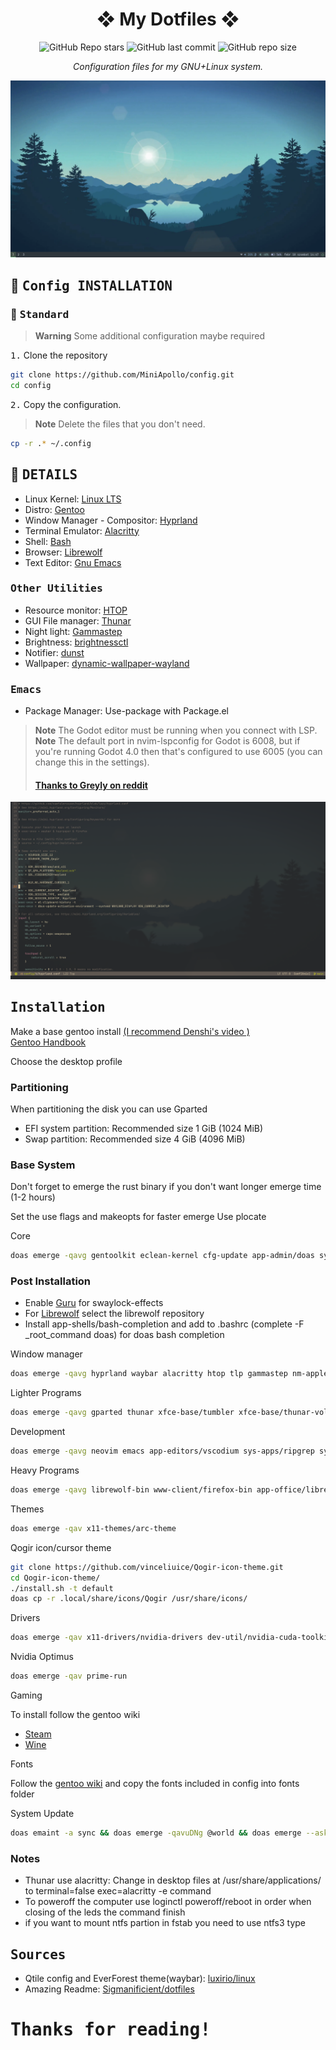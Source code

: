 <div align="center">

# ❖ My Dotfiles ❖

![GitHub Repo stars](https://img.shields.io/github/stars/MiniApollo/config?style=for-the-badge&labelColor=1B2330&color=807EDD) ![GitHub last commit](https://img.shields.io/github/last-commit/MiniApollo/config?style=for-the-badge&labelColor=1B2330&color=807EDD) ![GitHub repo size](https://img.shields.io/github/repo-size/MiniApollo/config?style=for-the-badge&labelColor=1B2330&color=807EDD)

*Configuration files for my GNU+Linux system.*

</div>

![alt Hyprland](https://github.com/MiniApollo/config/blob/main/images/windowManager/4_hyprland.png)

## :wrench: <samp>Config INSTALLATION</samp>

### :paperclip: <samp>Standard</samp>

> **Warning**
> Some additional configuration maybe required

<kbd>1.</kbd> Clone the repository

```bash
git clone https://github.com/MiniApollo/config.git
cd config
```
<kbd>2.</kbd> Copy the configuration.
> **Note**
> Delete the files that you don't need.
```bash
cp -r .* ~/.config
```

## :bookmark_tabs: <samp>DETAILS</samp>

- Linux Kernel: [Linux LTS](https://www.kernel.org)
- Distro: [Gentoo](https://www.gentoo.org)
- Window Manager - Compositor: [Hyprland](https://hyprland.org/)
- Terminal Emulator: [Alacritty](https://github.com/alacritty/alacritty)
- Shell: [Bash](https://www.gnu.org/software/bash)
- Browser: [Librewolf](https://librewolf.net)
- Text Editor: [Gnu Emacs](https://www.gnu.org/software/emacs/)

### <samp>Other Utilities</samp>

- Resource monitor: [HTOP](https://htop.dev)
- GUI File manager: [Thunar](https://docs.xfce.org/xfce/thunar/start)
- Night light: [Gammastep](https://wiki.archlinux.org/title/backlight#Wayland)
- Brightness: [brightnessctl](https://wiki.archlinux.org/title/backlight#Backlight_utilities)
- Notifier: [dunst](https://dunst-project.org)
- Wallpaper: [dynamic-wallpaper-wayland](https://github.com/MiniApollo/dynamic-wallpaper-wayland)

### <samp>Emacs</samp>

- Package Manager: Use-package with Package.el

> **Note**
> The Godot editor must be running when you connect with LSP.
> **Note**
> The default port in nvim-lspconfig for Godot is 6008, but if you're running Godot 4.0 then that's configured to use 6005 (you can change this in the  settings).<br>
> #### [Thanks to Greyly on reddit](https://www.reddit.com/r/godot/comments/sexkij/state_of_neovim_support_in_2022)

![alt emacs](https://github.com/MiniApollo/config/blob/main/images/editor/3_Emacs.png)

## <samp>Installation</samp>

Make a base gentoo install [(I recommend Denshi's video )](https://www.youtube.com/watch?v=J7W9MItUSGw) <br>
[Gentoo Handbook](https://wiki.gentoo.org/wiki/Handbook:Main_Page) <br>

Choose the desktop profile 

### Partitioning 
When partitioning the disk you can use Gparted 
- EFI system partition: Recommended size 1 GiB (1024 MiB)
- Swap partition: Recommended size 4 GiB (4096 MiB)
### Base System
Don't forget to emerge the rust binary if you don't want longer emerge time (1-2 hours)

Set the use flags and makeopts for faster emerge
Use plocate

Core
```bash
doas emerge -qavg gentoolkit eclean-kernel cfg-update app-admin/doas sys-process/dcron app-admin/sysklogd net-misc/networkmanager grub sys-boot/os-prober app-shells/bash-completion app-eselect/eselect-repository
```
### Post Installation
- Enable [Guru](https://wiki.gentoo.org/wiki/Project:GURU/Information_for_End_Users) for swaylock-effects <br>
- For [Librewolf](https://wiki.gentoo.org/wiki/LibreWolf) select the librewolf repository 
- Install app-shells/bash-completion and add to .bashrc (complete -F _root_command doas) for doas bash completion

Window manager
```bash
doas emerge -qavg hyprland waybar alacritty htop tlp gammastep nm-applet gui-apps/rofi-wayland gui-apps/swaylock-effects swayidle swaybg gui-apps/wl-clipboard gui-apps/foot gui-apps/slurp gui-apps/grim media-sound/playerctl app-misc/brightnessctl gui-libs/xdg-desktop-portal-wlr media-sound/alsa-utils gnome-extra/polkit-gnome x11-misc/dunst sys-apps/xdg-desktop-portal-gtk gui-apps/tuigreet nwg-look
```

Lighter Programs
```bash
doas emerge -qavg gparted thunar xfce-base/tumbler xfce-base/thunar-volman app-admin/keepassxc ristretto galculator celluloid app-arch/file-roller net-misc/yt-dlp cmus media-video/vlc
```

Development
```bash
doas emerge -qavg neovim emacs app-editors/vscodium sys-apps/ripgrep sys-apps/fd dev-vcs/git dev-dotnet/dotnet-sdk-bin
```

Heavy Programs
```bash
doas emerge -qavg librewolf-bin www-client/firefox-bin app-office/libreoffice-bin mail-client/thunderbird-bin media-gfx/gimp
```
Themes
```bash
doas emerge -qav x11-themes/arc-theme
```

Qogir icon/cursor theme
```bash
git clone https://github.com/vinceliuice/Qogir-icon-theme.git
cd Qogir-icon-theme/
./install.sh -t default
doas cp -r .local/share/icons/Qogir /usr/share/icons/
```

Drivers
```bash
doas emerge -qav x11-drivers/nvidia-drivers dev-util/nvidia-cuda-toolkit media-libs/libva-intel-media-driver
```
Nvidia Optimus 
```bash
doas emerge -qav prime-run
```
Gaming 

To install follow the gentoo wiki
- [Steam](https://wiki.gentoo.org/wiki/Steam)
- [Wine](https://wiki.gentoo.org/wiki/Wine)

Fonts

Follow the [gentoo wiki](https://wiki.gentoo.org/wiki/Fonts#Additional_package_considerations)
and copy the fonts included in config into fonts folder


System Update
```bash
doas emaint -a sync && doas emerge -qavuDNg @world && doas emerge --ask --depclean && doas eclean-dist -d && doas eclean-pkg -d && doas eclean-kernel -n 2 && flatpak update
```
### Notes
- Thunar use alacritty: Change in desktop files at /usr/share/applications/ to terminal=false exec=alacritty -e command
- To poweroff the computer use loginctl poweroff/reboot in order when closing of the leds the command finish
- if you want to mount ntfs partion in fstab you need to use ntfs3 type

## <samp>Sources</samp>

- Qtile config and EverForest theme(waybar): [luxirio/linux](https://github.com/luxirio/linux/tree/master/arco_dotfiles)
- Amazing Readme: [Sigmanificient/dotfiles](https://github.com/Sigmanificient/dotfiles)

# <samp>Thanks for reading!</samp>
